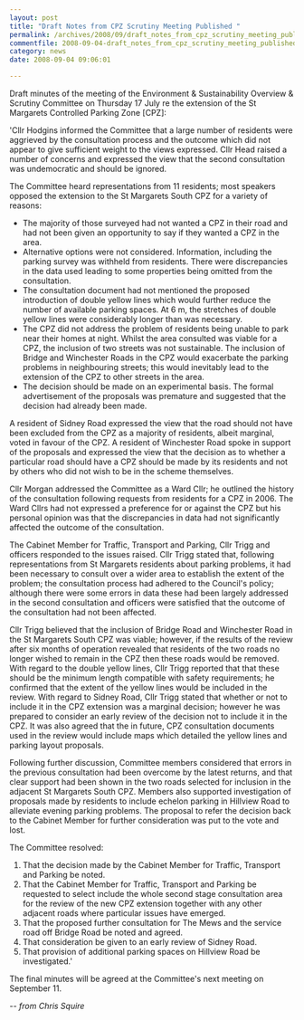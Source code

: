 ```yaml
---
layout: post
title: "Draft Notes from CPZ Scrutiny Meeting Published "
permalink: /archives/2008/09/draft_notes_from_cpz_scrutiny_meeting_published.html
commentfile: 2008-09-04-draft_notes_from_cpz_scrutiny_meeting_published
category: news
date: 2008-09-04 09:06:01

---
```


Draft minutes of the meeting of the Environment & Sustainability Overview & Scrutiny Committee on Thursday 17 July re the extension of the St Margarets Controlled Parking Zone \[CPZ\]:

'Cllr Hodgins informed the Committee that a large number of residents were aggrieved by the consultation process and the outcome which did not appear to give sufficient weight to the views expressed. Cllr Head raised a number of concerns and expressed the view that the second consultation was undemocratic and should be ignored.

The Committee heard representations from 11 residents; most speakers opposed the extension to the St Margarets South CPZ for a variety of reasons:

-   The majority of those surveyed had not wanted a CPZ in their road and had not been given an opportunity to say if they wanted a CPZ in the area.
-   Alternative options were not considered. Information, including the parking survey was withheld from residents. There were discrepancies in the data used leading to some properties being omitted from the consultation.
-   The consultation document had not mentioned the proposed introduction of double yellow lines which would further reduce the number of available parking spaces. At 6 m, the stretches of double yellow lines were considerably longer than was necessary.
-   The CPZ did not address the problem of residents being unable to park near their homes at night. Whilst the area consulted was viable for a CPZ, the inclusion of two streets was not sustainable. The inclusion of Bridge and Winchester Roads in the CPZ would exacerbate the parking problems in neighbouring streets; this would inevitably lead to the extension of the CPZ to other streets in the area.
-   The decision should be made on an experimental basis. The formal advertisement of the proposals was premature and suggested that the decision had already been made.

A resident of Sidney Road expressed the view that the road should not have been excluded from the CPZ as a majority of residents, albeit marginal, voted in favour of the CPZ. A resident of Winchester Road spoke in support of the proposals and expressed the view that the decision as to whether a particular road should have a CPZ should be made by its residents and not by others who did not wish to be in the scheme themselves.

Cllr Morgan addressed the Committee as a Ward Cllr; he outlined the history of the consultation following requests from residents for a CPZ in 2006. The Ward Cllrs had not expressed a preference for or against the CPZ but his personal opinion was that the discrepancies in data had not significantly affected the outcome of the consultation.

The Cabinet Member for Traffic, Transport and Parking, Cllr Trigg and officers responded to the issues raised. Cllr Trigg stated that, following representations from St Margarets residents about parking problems, it had been necessary to consult over a wider area to establish the extent of the problem; the consultation process had adhered to the Council's policy; although there were some errors in data these had been largely addressed in the second consultation and officers were satisfied that the outcome of the consultation had not been affected.

Cllr Trigg believed that the inclusion of Bridge Road and Winchester Road in the St Margarets South CPZ was viable; however, if the results of the review after six months of operation revealed that residents of the two roads no longer wished to remain in the CPZ then these roads would be removed. With regard to the double yellow lines, Cllr Trigg reported that that these should be the minimum length compatible with safety requirements; he confirmed that the extent of the yellow lines would be included in the review. With regard to Sidney Road, Cllr Trigg stated that whether or not to include it in the CPZ extension was a marginal decision; however he was prepared to consider an early review of the decision not to include it in the CPZ. It was also agreed that the in future, CPZ consultation documents used in the review would include maps which detailed the yellow lines and parking layout proposals.

Following further discussion, Committee members considered that errors in the previous consultation had been overcome by the latest returns, and that clear support had been shown in the two roads selected for inclusion in the adjacent St Margarets South CPZ. Members also supported investigation of proposals made by residents to include echelon parking in Hillview Road to alleviate evening parking problems. The proposal to refer the decision back to the Cabinet Member for further consideration was put to the vote and lost.

The Committee resolved:

1.  That the decision made by the Cabinet Member for Traffic, Transport and Parking be noted.
2.  That the Cabinet Member for Traffic, Transport and Parking be requested to select include the whole second stage consultation area for the review of the new CPZ extension together with any other adjacent roads where particular issues have emerged.
3.  That the proposed further consultation for The Mews and the service road off Bridge Road be noted and agreed.
4.  That consideration be given to an early review of Sidney Road.
5.  That provision of additional parking spaces on Hillview Road be investigated.'

The final minutes will be agreed at the Committee's next meeting on September 11.

<cite>-- from Chris Squire</cite>
